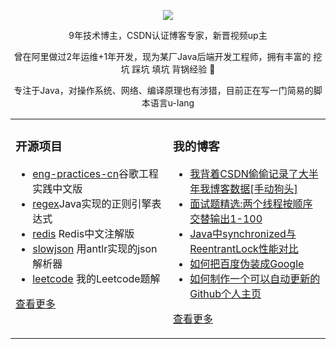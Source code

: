   
<p align="center">
  <img src="https://github-readme-stats.vercel.app/api?username=xindoo&show_icons=true&theme=graywhite"/>
</p>

<p align="center"> 9年技术博主，CSDN认证博客专家，新晋视频up主 </p>  
<p align="center"> 曾在阿里做过2年运维+1年开发，现为某厂Java后端开发工程师，拥有丰富的 挖坑 踩坑 填坑 背锅经验 🐶   </p>  
<p align="center"> 专注于Java，对操作系统、网络、编译原理也有涉猎，目前正在写一门简易的脚本语言u-lang	 </p>  


<table align="center"><tr>
<td valign="top" width="50%">

### 开源项目  
- [eng-practices-cn](https://github.com/xindoo/eng-practices-cn)谷歌工程实践中文版	
- [regex](https://github.com/xindoo/regex)Java实现的正则引擎表达式	
- [redis](https://github.com/xindoo/redis) Redis中文注解版  
- [slowjson](https://github.com/xindoo/slowjson) 用antlr实现的json解析器  
- [leetcode](https://github.com/xindoo/leetcode) 我的Leetcode题解   
   
[查看更多](https://github.com/xindoo/)	 

	
</td>
<td valign="top" width="50%">

### 我的博客
- [我背着CSDN偷偷记录了大半年我博客数据[手动狗头]](https://xindoo.blog.csdn.net/article/details/108431882)
- [面试题精选:两个线程按顺序交替输出1-100](https://xindoo.blog.csdn.net/article/details/108425940)
- [Java中synchronized与ReentrantLock性能对比](https://xindoo.blog.csdn.net/article/details/108185347)
- [如何把百度伪装成Google](https://xindoo.blog.csdn.net/article/details/107898953)
- [如何制作一个可以自动更新的Github个人主页](https://xindoo.blog.csdn.net/article/details/107897691)

[查看更多](https://xindoo.blog.csdn.net/)

</td>
</tr></table>
